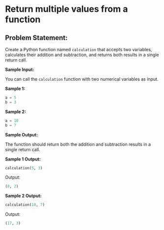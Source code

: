 # Return multiple values from a function

## **Problem Statement:**

Create a Python function named `calculation` that accepts two variables, calculates their addition and subtraction, and returns both results in a single return call.

**Sample Input:**

You can call the `calculation` function with two numerical variables as input.

**Sample 1:**

```python
a = 5
b = 3
```

**Sample 2:**

```python
a = 10
b = 7
```

**Sample Output:**

The function should return both the addition and subtraction results in a single return call.

**Sample 1 Output:**

```python
calculation(5, 3)
```

Output:

```python
(8, 2)
```

**Sample 2 Output:**

```python
calculation(10, 7)
```

Output:

```python
(17, 3)
```
